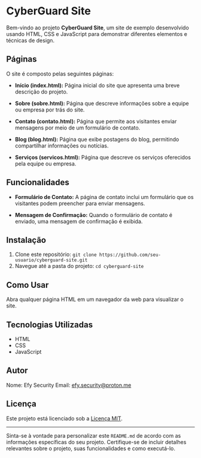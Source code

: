 # CyberGuard Site

Bem-vindo ao projeto **CyberGuard Site**, um site de exemplo desenvolvido usando HTML, CSS e JavaScript para demonstrar diferentes elementos e técnicas de design.

## Páginas

O site é composto pelas seguintes páginas:

- **Início (index.html):** Página inicial do site que apresenta uma breve descrição do projeto.

- **Sobre (sobre.html):** Página que descreve informações sobre a equipe ou empresa por trás do site.

- **Contato (contato.html):** Página que permite aos visitantes enviar mensagens por meio de um formulário de contato.

- **Blog (blog.html):** Página que exibe postagens do blog, permitindo compartilhar informações ou notícias.

- **Serviços (servicos.html):** Página que descreve os serviços oferecidos pela equipe ou empresa.

## Funcionalidades

- **Formulário de Contato:** A página de contato inclui um formulário que os visitantes podem preencher para enviar mensagens.

- **Mensagem de Confirmação:** Quando o formulário de contato é enviado, uma mensagem de confirmação é exibida.

## Instalação

1. Clone este repositório: `git clone https://github.com/seu-usuario/cyberguard-site.git`
2. Navegue até a pasta do projeto: `cd cyberguard-site`

## Como Usar

Abra qualquer página HTML em um navegador da web para visualizar o site.

## Tecnologias Utilizadas

- HTML
- CSS
- JavaScript

## Autor

Nome: Efy Security
Email: efy.security@proton.me

## Licença

Este projeto está licenciado sob a [Licença MIT](LICENSE).

---

Sinta-se à vontade para personalizar este `README.md` de acordo com as informações específicas do seu projeto. Certifique-se de incluir detalhes relevantes sobre o projeto, suas funcionalidades e como executá-lo.
